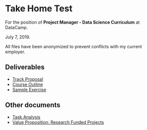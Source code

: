 # Take Home Test

For the position of **Project Manager - Data Science Curriculum** at DataCamp.

July 7, 2019.

All files have been anonymized to prevent conflicts with my current employer.

## Deliverables

  * [Track Proposal](TrackProposal.md)
  * [Course Outline](CourseOutline.md)
  * [Sample Exercise](SampleExercise.md)
  
## Other documents
  * [Task Analysis](TaskAnalysis.md)
  * [Value Proposition: Research Funded Projects](ValueProposition.md)

